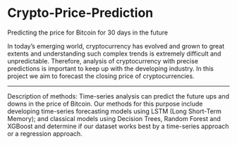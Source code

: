 # Crypto-Price-Prediction
Predicting the price for Bitcoin for 30 days in the future

In today’s emerging world, cryptocurrency has evolved and grown to great extents and understanding such complex trends is extremely difficult and unpredictable. Therefore, analysis of cryptocurrency with precise predictions is important to keep up with the developing industry. In this project we aim to forecast the closing price of cryptocurrencies.

***

Description of methods:
Time-series analysis can predict the future ups and downs in the price of Bitcoin. Our methods for this purpose include developing time-series forecasting models using LSTM (Long Short-Term Memory); and classical models using Decision Trees, Random Forest and XGBoost and determine if our dataset works best by a time-series approach or a regression approach.
